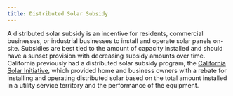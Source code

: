 ```yaml
---
title: Distributed Solar Subsidy
---
```


A distributed solar subsidy is an incentive for residents, commercial businesses, or industrial businesses to install and operate solar panels on-site. Subsidies are best tied to the amount of capacity installed and should have a sunset provision with decreasing subsidy amounts over time. California previously had a distributed solar subsidy program, the [California Solar Initiative](http://www.gosolarcalifornia.ca.gov/csi/rebates.php), which provided home and business owners with a rebate for installing and operating distributed solar based on the total amount installed in a utility service territory and the performance of the equipment.
